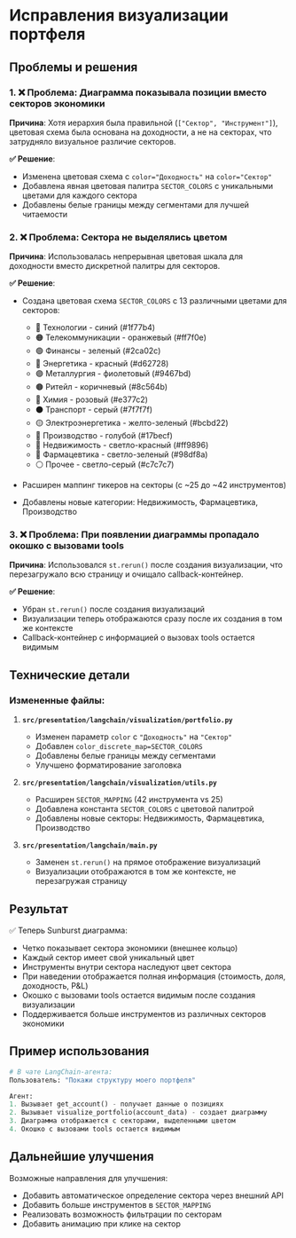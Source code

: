 # Исправления визуализации портфеля

## Проблемы и решения

### 1. ❌ Проблема: Диаграмма показывала позиции вместо секторов экономики

**Причина**: Хотя иерархия была правильной (`["Сектор", "Инструмент"]`), цветовая схема была основана на доходности, а не на секторах, что затрудняло визуальное различие секторов.

**✅ Решение**:

- Изменена цветовая схема с `color="Доходность"` на `color="Сектор"`
- Добавлена явная цветовая палитра `SECTOR_COLORS` с уникальными цветами для каждого сектора
- Добавлены белые границы между сегментами для лучшей читаемости

### 2. ❌ Проблема: Сектора не выделялись цветом

**Причина**: Использовалась непрерывная цветовая шкала для доходности вместо дискретной палитры для секторов.

**✅ Решение**:

- Создана цветовая схема `SECTOR_COLORS` с 13 различными цветами для секторов:

  - 🔵 Технологии - синий (#1f77b4)
  - 🟠 Телекоммуникации - оранжевый (#ff7f0e)
  - 🟢 Финансы - зеленый (#2ca02c)
  - 🔴 Энергетика - красный (#d62728)
  - 🟣 Металлургия - фиолетовый (#9467bd)
  - 🟤 Ритейл - коричневый (#8c564b)
  - 🩷 Химия - розовый (#e377c2)
  - ⚫ Транспорт - серый (#7f7f7f)
  - 🟡 Электроэнергетика - желто-зеленый (#bcbd22)
  - 🔷 Производство - голубой (#17becf)
  - 🔶 Недвижимость - светло-красный (#ff9896)
  - 🍏 Фармацевтика - светло-зеленый (#98df8a)
  - ⚪ Прочее - светло-серый (#c7c7c7)

- Расширен маппинг тикеров на секторы (с ~25 до ~42 инструментов)
- Добавлены новые категории: Недвижимость, Фармацевтика, Производство

### 3. ❌ Проблема: При появлении диаграммы пропадало окошко с вызовами tools

**Причина**: Использовался `st.rerun()` после создания визуализации, что перезагружало всю страницу и очищало callback-контейнер.

**✅ Решение**:

- Убран `st.rerun()` после создания визуализаций
- Визуализации теперь отображаются сразу после их создания в том же контексте
- Callback-контейнер с информацией о вызовах tools остается видимым

## Технические детали

### Измененные файлы:

1. **`src/presentation/langchain/visualization/portfolio.py`**

   - Изменен параметр `color` с `"Доходность"` на `"Сектор"`
   - Добавлен `color_discrete_map=SECTOR_COLORS`
   - Добавлены белые границы между сегментами
   - Улучшено форматирование заголовка

2. **`src/presentation/langchain/visualization/utils.py`**

   - Расширен `SECTOR_MAPPING` (42 инструмента vs 25)
   - Добавлена константа `SECTOR_COLORS` с цветовой палитрой
   - Добавлены новые секторы: Недвижимость, Фармацевтика, Производство

3. **`src/presentation/langchain/main.py`**
   - Заменен `st.rerun()` на прямое отображение визуализаций
   - Визуализации отображаются в том же контексте, не перезагружая страницу

## Результат

✅ Теперь Sunburst диаграмма:

- Четко показывает сектора экономики (внешнее кольцо)
- Каждый сектор имеет свой уникальный цвет
- Инструменты внутри сектора наследуют цвет сектора
- При наведении отображается полная информация (стоимость, доля, доходность, P&L)
- Окошко с вызовами tools остается видимым после создания визуализации
- Поддерживается больше инструментов из различных секторов экономики

## Пример использования

```python
# В чате LangChain-агента:
Пользователь: "Покажи структуру моего портфеля"

Агент:
1. Вызывает get_account() - получает данные о позициях
2. Вызывает visualize_portfolio(account_data) - создает диаграмму
3. Диаграмма отображается с секторами, выделенными цветом
4. Окошко с вызовами tools остается видимым
```

## Дальнейшие улучшения

Возможные направления для улучшения:

- Добавить автоматическое определение сектора через внешний API
- Добавить больше инструментов в `SECTOR_MAPPING`
- Реализовать возможность фильтрации по секторам
- Добавить анимацию при клике на сектор

